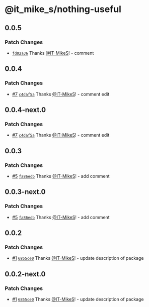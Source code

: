 # @it_mike_s/nothing-useful

## 0.0.5

### Patch Changes

- [`fd02a36`](https://github.com/IT-MikeS/demo-repo/commit/fd02a3655b5a58beb4a89e5962e632ed4e692e21) Thanks [@IT-MikeS](https://github.com/IT-MikeS)! - comment

## 0.0.4

### Patch Changes

- [#7](https://github.com/IT-MikeS/demo-repo/pull/7) [`c4daf5a`](https://github.com/IT-MikeS/demo-repo/commit/c4daf5ab43c96ebf1e4e7ce1f1cbcdf23d51b083) Thanks [@IT-MikeS](https://github.com/IT-MikeS)! - comment edit

## 0.0.4-next.0

### Patch Changes

- [#7](https://github.com/IT-MikeS/demo-repo/pull/7) [`c4daf5a`](https://github.com/IT-MikeS/demo-repo/commit/c4daf5ab43c96ebf1e4e7ce1f1cbcdf23d51b083) Thanks [@IT-MikeS](https://github.com/IT-MikeS)! - comment edit

## 0.0.3

### Patch Changes

- [#5](https://github.com/IT-MikeS/demo-repo/pull/5) [`fa86edb`](https://github.com/IT-MikeS/demo-repo/commit/fa86edb06c156e2978518e7bb0ec90afcb10edf8) Thanks [@IT-MikeS](https://github.com/IT-MikeS)! - add comment

## 0.0.3-next.0

### Patch Changes

- [#5](https://github.com/IT-MikeS/demo-repo/pull/5) [`fa86edb`](https://github.com/IT-MikeS/demo-repo/commit/fa86edb06c156e2978518e7bb0ec90afcb10edf8) Thanks [@IT-MikeS](https://github.com/IT-MikeS)! - add comment

## 0.0.2

### Patch Changes

- [#1](https://github.com/IT-MikeS/demo-repo/pull/1) [`6855ce0`](https://github.com/IT-MikeS/demo-repo/commit/6855ce040b280b33e4a3b5b15de35289636c8b9b) Thanks [@IT-MikeS](https://github.com/IT-MikeS)! - update description of package

## 0.0.2-next.0

### Patch Changes

- [#1](https://github.com/IT-MikeS/demo-repo/pull/1) [`6855ce0`](https://github.com/IT-MikeS/demo-repo/commit/6855ce040b280b33e4a3b5b15de35289636c8b9b) Thanks [@IT-MikeS](https://github.com/IT-MikeS)! - update description of package
